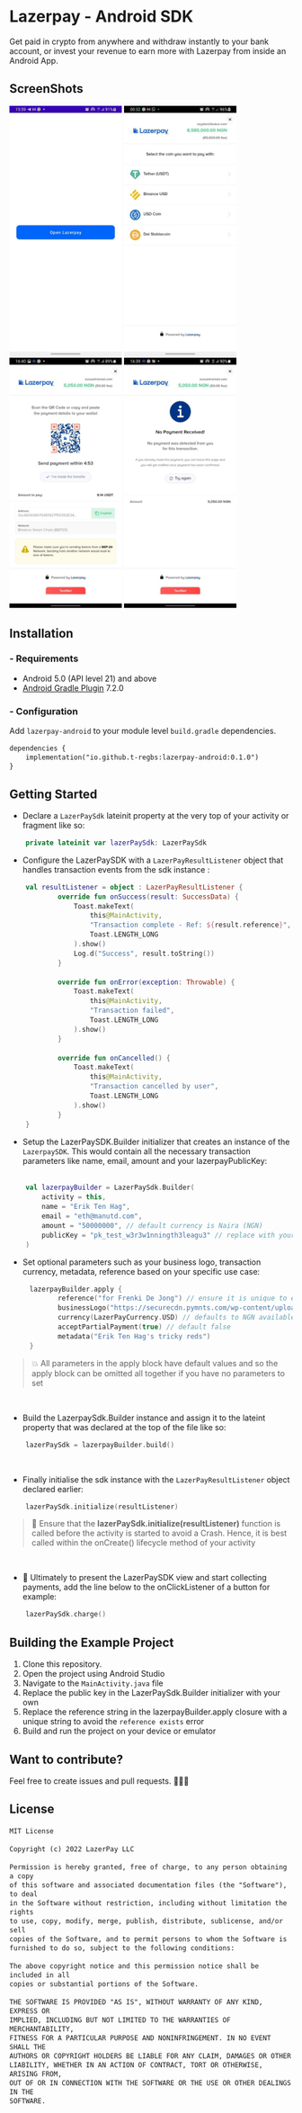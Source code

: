 # Lazerpay - Android SDK

Get paid in crypto from anywhere and withdraw instantly to your bank account, or invest your revenue to earn more with Lazerpay from inside an Android App. 

## ScreenShots
<p float="left">
<img src="https://github.com/t-regbs/lazerpay-android/blob/main/images/LA3.jpeg?raw=true" width="200">
<img src="https://github.com/t-regbs/lazerpay-android/blob/main/images/LA5.jpeg?raw=true" width="200">
<img src="https://github.com/t-regbs/lazerpay-android/blob/main/images/LA2.jpeg?raw=true" width="200">
<img src="https://github.com/t-regbs/lazerpay-android/blob/main/images/LA1.jpg?raw=true" width="200">
</p>

##  Installation

### - Requirements 

* Android 5.0 (API level 21) and above
* [Android Gradle Plugin](https://developer.android.com/studio/releases/gradle-plugin) 7.2.0

### - Configuration

Add `lazerpay-android` to your module level `build.gradle` dependencies.

```
dependencies {
    implementation("io.github.t-regbs:lazerpay-android:0.1.0")
}
```

## Getting Started

* Declare a `LazerPaySdk` lateinit property at the very top of your activity or fragment like so: 

```kotlin
    private lateinit var lazerPaySdk: LazerPaySdk
```

* Configure the LazerPaySDK with a `LazerPayResultListener` object that handles transaction events from the sdk instance : 
```kotlin
    val resultListener = object : LazerPayResultListener {
            override fun onSuccess(result: SuccessData) {
                Toast.makeText(
                    this@MainActivity,
                    "Transaction complete - Ref: ${result.reference}",
                    Toast.LENGTH_LONG
                ).show()
                Log.d("Success", result.toString())
            }

            override fun onError(exception: Throwable) {
                Toast.makeText(
                    this@MainActivity,
                    "Transaction failed",
                    Toast.LENGTH_LONG
                ).show()
            }

            override fun onCancelled() {
                Toast.makeText(
                    this@MainActivity,
                    "Transaction cancelled by user",
                    Toast.LENGTH_LONG
                ).show()
            }
    }
```


* Setup the LazerPaySDK.Builder initializer that creates an instance of the `LazerpaySDK`. This would contain all the necessary transaction parameters like name, email, amount and your lazerpayPublicKey: 

```kotlin

    val lazerpayBuilder = LazerPaySdk.Builder(
        activity = this,
        name = "Erik Ten Hag",
        email = "eth@manutd.com",
        amount = "50000000", // default currency is Naira (NGN)
        publicKey = "pk_test_w3r3w1nningth3leagu3" // replace with your personal public key 
    )

```


* Set optional parameters such as your business logo, transaction currency, metadata, reference based on your specific use case: 

```kotlin 
     lazerpayBuilder.apply {
            reference("for Frenki De Jong") // ensure it is unique to every transaction
            businessLogo("https://securecdn.pymnts.com/wp-content/uploads/2021/12/stablecoins.jpg")
            currency(LazerPayCurrency.USD) // defaults to NGN available currencies: LazerPayCurrency.USD, LazerPayCurrency.NGN
            acceptPartialPayment(true) // default false 
            metadata("Erik Ten Hag's tricky reds")
     }
```

> 💥 All parameters in the apply block have default values and so the apply block can be omitted all together if you have no parameters to set

<br>


* Build the LazerpaySdk.Builder instance and assign it to the lateint property that was declared at the top of the file like so: 

```kotlin
    lazerPaySdk = lazerpayBuilder.build()
```


<br>

* Finally initialise the sdk instance with the `LazerPayResultListener` object declared earlier: 

```kotlin
    lazerPaySdk.initialize(resultListener)
```

> 🚨 Ensure that the **lazerPaySdk.initialize(resultListener)** function is called before the activity is started to avoid a Crash. Hence, it is best called within the onCreate() lifecycle method of your activity

<br>

* 🚀 Ultimately to present the LazerPaySDK view and start collecting payments, add the line below to the onClickListener of a button for example: 

```kotlin
    lazerPaySdk.charge()
```

## Building the Example Project

1. Clone this repository.
2. Open the project using Android Studio 
3. Navigate to the `MainActivity.java` file
4. Replace the public key in the LazerPaySdk.Builder initializer with your own 
5. Replace the reference string in the lazerpayBuilder.apply closure with a unique string to avoid the `reference exists` error
6. Build and run the project on your device or emulator

## Want to contribute?
Feel free to create issues and pull requests. 🧑🏾‍🍳

## License

```
MIT License

Copyright (c) 2022 LazerPay LLC

Permission is hereby granted, free of charge, to any person obtaining a copy
of this software and associated documentation files (the "Software"), to deal
in the Software without restriction, including without limitation the rights
to use, copy, modify, merge, publish, distribute, sublicense, and/or sell
copies of the Software, and to permit persons to whom the Software is
furnished to do so, subject to the following conditions:

The above copyright notice and this permission notice shall be included in all
copies or substantial portions of the Software.

THE SOFTWARE IS PROVIDED "AS IS", WITHOUT WARRANTY OF ANY KIND, EXPRESS OR
IMPLIED, INCLUDING BUT NOT LIMITED TO THE WARRANTIES OF MERCHANTABILITY,
FITNESS FOR A PARTICULAR PURPOSE AND NONINFRINGEMENT. IN NO EVENT SHALL THE
AUTHORS OR COPYRIGHT HOLDERS BE LIABLE FOR ANY CLAIM, DAMAGES OR OTHER
LIABILITY, WHETHER IN AN ACTION OF CONTRACT, TORT OR OTHERWISE, ARISING FROM,
OUT OF OR IN CONNECTION WITH THE SOFTWARE OR THE USE OR OTHER DEALINGS IN THE
SOFTWARE.
```
